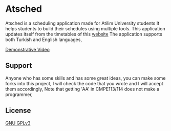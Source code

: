 # Atsched

Atsched is a scheduling application made for Atilim University students
It helps students to build their schedules using multiple tools. This application updates itself from the timetables of this [website](https://www.atilim.edu.tr/en/dersprogrami)
The application supports both Turkish and English languages,

[Demonstrative Video](https://www.youtube.com/watch?v=LldHI16tvtY)

## Support

Anyone who has some skills and has some great ideas, you can make some forks into this project,
I will check the code that you wrote and I will accept them accordingly,
Note that getting 'AA' in CMPE113/114 does not make a programmer,

## License

[GNU GPLv3](LICENSE)
